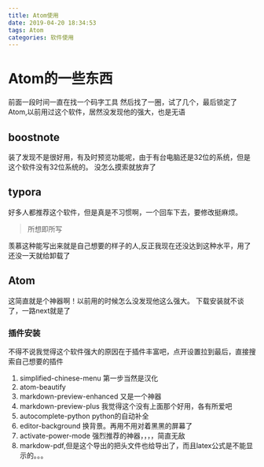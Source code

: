 ```yaml
---
title: Atom使用
date: 2019-04-20 18:34:53
tags: Atom
categories: 软件使用
---
```

# Atom的一些东西

前面一段时间一直在找一个码字工具
然后找了一圈，试了几个，最后锁定了Atom,以前用过这个软件，居然没发现他的强大，也是无语

## boostnote

装了发现不是很好用，有及时预览功能呢，由于有台电脑还是32位的系统，但是这个软件没有32位系统的。
没怎么摸索就放弃了

## typora

好多人都推荐这个软件，但是真是不习惯啊，一个回车下去，要修改挺麻烦。
> 所想即所写

羡慕这种能写出来就是自己想要的样子的人,反正我现在还没达到这种水平，用了还没一天就给卸载了

## Atom

这简直就是个神器啊！以前用的时候怎么没发现他这么强大。
下载安装就不谈了，一路next就是了

### 插件安装

不得不说我觉得这个软件强大的原因在于插件丰富吧，点开设置拉到最后，直接搜索自己想要的插件

1. simplified-chinese-menu 第一步当然是汉化
2. atom-beautify
3. markdown-preview-enhanced 又是一个神器
4. markdown-preview-plus 我觉得这个没有上面那个好用，各有所爱吧
5. autocomplete-python  python的自动补全
6. editor-background 换背景。再用不用对着黑黑的屏幕了
7. activate-power-mode  强烈推荐的神器，，，，简直无敌
8. markdow-pdf,但是这个导出的把头文件也给导出了，而且latex公式是不能显示的。。。
